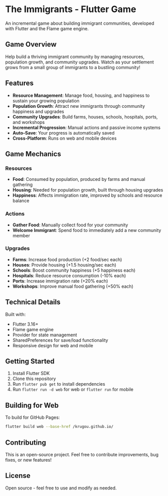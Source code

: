 # The Immigrants - Flutter Game

An incremental game about building immigrant communities, developed with Flutter and the Flame game engine.

## Game Overview

Help build a thriving immigrant community by managing resources, population growth, and community upgrades. Watch as your settlement grows from a small group of immigrants to a bustling community!

## Features

- **Resource Management**: Manage food, housing, and happiness to sustain your growing population
- **Population Growth**: Attract new immigrants through community happiness and upgrades
- **Community Upgrades**: Build farms, houses, schools, hospitals, ports, and workshops
- **Incremental Progression**: Manual actions and passive income systems
- **Auto-Save**: Your progress is automatically saved
- **Cross-Platform**: Runs on web and mobile devices

## Game Mechanics

### Resources
- **Food**: Consumed by population, produced by farms and manual gathering
- **Housing**: Needed for population growth, built through housing upgrades
- **Happiness**: Affects immigration rate, improved by schools and resource balance

### Actions
- **Gather Food**: Manually collect food for your community
- **Welcome Immigrant**: Spend food to immediately add a new community member

### Upgrades
- **Farms**: Increase food production (+2 food/sec each)
- **Houses**: Provide housing (+1.5 housing/sec each)
- **Schools**: Boost community happiness (+5 happiness each)
- **Hospitals**: Reduce resource consumption (-10% each)
- **Ports**: Increase immigration rate (+20% each)
- **Workshops**: Improve manual food gathering (+50% each)

## Technical Details

Built with:
- Flutter 3.16+
- Flame game engine
- Provider for state management
- SharedPreferences for save/load functionality
- Responsive design for web and mobile

## Getting Started

1. Install Flutter SDK
2. Clone this repository
3. Run `flutter pub get` to install dependencies
4. Run `flutter run -d web` for web or `flutter run` for mobile

## Building for Web

To build for GitHub Pages:
```bash
flutter build web --base-href /krugou.github.io/
```

## Contributing

This is an open-source project. Feel free to contribute improvements, bug fixes, or new features!

## License

Open source - feel free to use and modify as needed.
